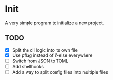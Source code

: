 # Init
A very simple program to initialize a new project.


## TODO
- [x] Split the cli logic into its own file
- [x] Use pflag instead of if-else everywhere
- [ ] Switch from JSON to TOML
- [ ] Add shellhooks
- [ ] Add a way to split config files into multiple files
